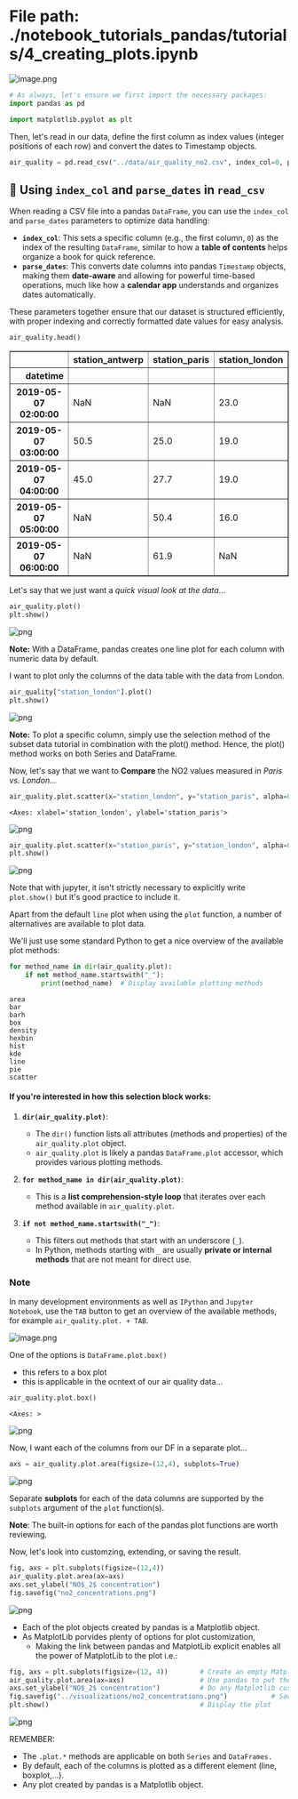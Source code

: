 # File path: ./notebook_tutorials_pandas/tutorials/4_creating_plots.ipynb

![image.png](4_creating_plots_files/c0934571-2f32-4c18-96c5-513408eb0163.png)


```python
# As always, let's ensure we first import the necessary packages:
import pandas as pd

import matplotlib.pyplot as plt
```

Then, let's read in our data, define the first column as index values (integer positions of each row) and convert the dates to Timestamp objects.


```python
air_quality = pd.read_csv("../data/air_quality_no2.csv", index_col=0, parse_dates=True)
```

## 📌 Using `index_col` and `parse_dates` in `read_csv`

When reading a CSV file into a pandas `DataFrame`, you can use the `index_col` and `parse_dates` parameters to optimize data handling:

- **`index_col`**: This sets a specific column (e.g., the first column, `0`) as the index of the resulting `DataFrame`, similar to how a **table of contents** helps organize a book for quick reference.
- **`parse_dates`**: This converts date columns into pandas `Timestamp` objects, making them **date-aware** and allowing for powerful time-based operations, much like how a **calendar app** understands and organizes dates automatically.

These parameters together ensure that our dataset is structured efficiently, with proper indexing and correctly formatted date values for easy analysis.


```python
air_quality.head()
```




<div>
<style scoped>
    .dataframe tbody tr th:only-of-type {
        vertical-align: middle;
    }

    .dataframe tbody tr th {
        vertical-align: top;
    }

    .dataframe thead th {
        text-align: right;
    }
</style>
<table border="1" class="dataframe">
  <thead>
    <tr style="text-align: right;">
      <th></th>
      <th>station_antwerp</th>
      <th>station_paris</th>
      <th>station_london</th>
    </tr>
    <tr>
      <th>datetime</th>
      <th></th>
      <th></th>
      <th></th>
    </tr>
  </thead>
  <tbody>
    <tr>
      <th>2019-05-07 02:00:00</th>
      <td>NaN</td>
      <td>NaN</td>
      <td>23.0</td>
    </tr>
    <tr>
      <th>2019-05-07 03:00:00</th>
      <td>50.5</td>
      <td>25.0</td>
      <td>19.0</td>
    </tr>
    <tr>
      <th>2019-05-07 04:00:00</th>
      <td>45.0</td>
      <td>27.7</td>
      <td>19.0</td>
    </tr>
    <tr>
      <th>2019-05-07 05:00:00</th>
      <td>NaN</td>
      <td>50.4</td>
      <td>16.0</td>
    </tr>
    <tr>
      <th>2019-05-07 06:00:00</th>
      <td>NaN</td>
      <td>61.9</td>
      <td>NaN</td>
    </tr>
  </tbody>
</table>
</div>



Let's say that we just want a *quick visual look at the data*...


```python
air_quality.plot()
plt.show()
```


    
![png](4_creating_plots_files/4_creating_plots_7_0.png)
    


**Note:** With a DataFrame, pandas creates one line plot for each column with numeric data by default. 

I want to plot only the columns of the data table with the data from London. 


```python
air_quality["station_london"].plot()
plt.show()
```


    
![png](4_creating_plots_files/4_creating_plots_10_0.png)
    


**Note:** To plot a specific column, simply use the selection method of the subset data tutorial in combination with the plot() method. Hence, the plot() method works on both Series and DataFrame. 

Now, let's say that we want to **Compare** the NO2 values measured in *Paris vs. London...*


```python
air_quality.plot.scatter(x="station_london", y="station_paris", alpha=0.5)
```




    <Axes: xlabel='station_london', ylabel='station_paris'>




    
![png](4_creating_plots_files/4_creating_plots_13_1.png)
    



```python
air_quality.plot.scatter(x="station_paris", y="station_london", alpha=0.5)
plt.show()
```


    
![png](4_creating_plots_files/4_creating_plots_14_0.png)
    


Note that with jupyter, it isn't strictly necessary to explicitly write `plot.show()` but it's good practice to include it.

Apart from the default `line` plot when using the `plot` function, a number of alternatives are available to plot data. 

We'll just use some standard Python to get a nice overview of the available plot methods:



```python
for method_name in dir(air_quality.plot):
    if not method_name.startswith("_"):
        print(method_name)  # Display available plotting methods

```

    area
    bar
    barh
    box
    density
    hexbin
    hist
    kde
    line
    pie
    scatter


#### If you're interested in how this selection block works: 
1. **`dir(air_quality.plot)`**:  
   - The `dir()` function lists all attributes (methods and properties) of the `air_quality.plot` object.  
   - `air_quality.plot` is likely a pandas `DataFrame.plot` accessor, which provides various plotting methods.

2. **`for method_name in dir(air_quality.plot)`**:  
   - This is a **list comprehension-style loop** that iterates over each method available in `air_quality.plot`.

3. **`if not method_name.startswith("_")`**:  
   - This filters out methods that start with an underscore (`_`).  
   - In Python, methods starting with `_` are usually **private or internal methods** that are not meant for direct use.


### Note

In many development environments as well as `IPython` and `Jupyter Notebook`, use the `TAB` button to get an overview of the available methods, for example `air_quality.plot. + TAB`.

![image.png](4_creating_plots_files/450ac1fc-fe59-410e-b176-43c43c62975a.png)

One of the options is  `DataFrame.plot.box()`

* this refers to a box plot
* this is applicable in the ocntext of our air quality data...


```python
air_quality.plot.box()
```




    <Axes: >




    
![png](4_creating_plots_files/4_creating_plots_20_1.png)
    


Now, I want each of the columns from our DF in a separate plot...


```python
axs = air_quality.plot.area(figsize=(12,4), subplots=True)
```


    
![png](4_creating_plots_files/4_creating_plots_22_0.png)
    


Separate **subplots** for each of the data columns are supported  by the `subplots` argument of the `plot` function(s).

**Note**: The built-in options for each of the pandas plot functions are worth reviewing. 

Now, let's look into customzing, extending, or saving the result. 



```python
fig, axs = plt.subplots(figsize=(12,4))
air_quality.plot.area(ax=axs)
axs.set_ylabel("NO$_2$ concentration")
fig.savefig("no2_concentrations.png")
```


    
![png](4_creating_plots_files/4_creating_plots_25_0.png)
    


* Each of the plot objects created by pandas is a Matplotlib object.
* As MatplotLib porvides plenty of options for plot customization,
    * Making the link between pandas and MatplotLib explicit enables all the power of MatplotLib to the plot
i.e.:


```python
fig, axs = plt.subplots(figsize=(12, 4))        # Create an empty Matplotlib Figure and Axes
air_quality.plot.area(ax=axs)                   # Use pandas to put the area plot on the prepared Figure/Axes
axs.set_ylabel("NO$_2$ concentration")          # Do any Matplotlib customization you like
fig.savefig("../visualizations/no2_concentrations.png")           # Save the Figure/Axes using the existing Matplotlib method.
plt.show()                                      # Display the plot
```


    
![png](4_creating_plots_files/4_creating_plots_27_0.png)
    


REMEMBER: 
* The `.plot.*` methods are applicable on both `Series` and `DataFrames.`
* By default, each of the columns is plotted as a different element (line, boxplot,…).
* Any plot created by pandas is a Matplotlib object.


```python

```
